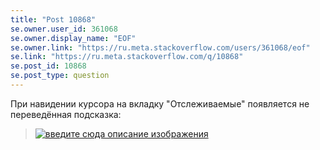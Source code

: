 ```yaml
---
title: "Post 10868"
se.owner.user_id: 361068
se.owner.display_name: "EOF"
se.owner.link: "https://ru.meta.stackoverflow.com/users/361068/eof"
se.link: "https://ru.meta.stackoverflow.com/q/10868"
se.post_id: 10868
se.post_type: question
---
```

<p>При навидении курсора на вкладку &quot;Отслеживаемые&quot; появляется не переведённая подсказка:</p>
<blockquote>
<p><a href="https://i.stack.imgur.com/TXm5m.png" rel="nofollow noreferrer"><img src="https://i.stack.imgur.com/TXm5m.png" alt="введите сюда описание изображения" /></a></p>
</blockquote>
